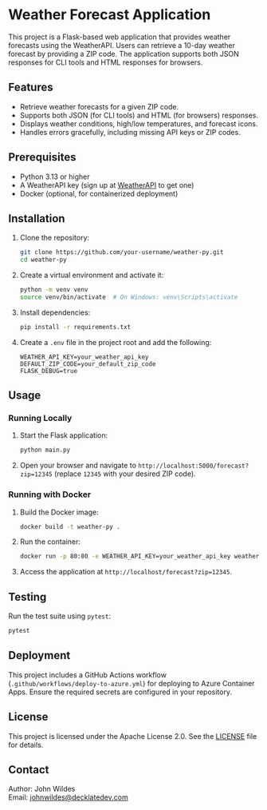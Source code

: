 # Weather Forecast Application

This project is a Flask-based web application that provides weather forecasts using the WeatherAPI. Users can retrieve a 10-day weather forecast by providing a ZIP code. The application supports both JSON responses for CLI tools and HTML responses for browsers.

## Features

- Retrieve weather forecasts for a given ZIP code.
- Supports both JSON (for CLI tools) and HTML (for browsers) responses.
- Displays weather conditions, high/low temperatures, and forecast icons.
- Handles errors gracefully, including missing API keys or ZIP codes.

## Prerequisites

- Python 3.13 or higher
- A WeatherAPI key (sign up at [WeatherAPI](https://www.weatherapi.com/) to get one)
- Docker (optional, for containerized deployment)

## Installation

1. Clone the repository:
   ```bash
   git clone https://github.com/your-username/weather-py.git
   cd weather-py
   ```

2. Create a virtual environment and activate it:
   ```bash
   python -m venv venv
   source venv/bin/activate  # On Windows: venv\Scripts\activate
   ```

3. Install dependencies:
   ```bash
   pip install -r requirements.txt
   ```

4. Create a `.env` file in the project root and add the following:
   ```
   WEATHER_API_KEY=your_weather_api_key
   DEFAULT_ZIP_CODE=your_default_zip_code
   FLASK_DEBUG=true
   ```

## Usage

### Running Locally

1. Start the Flask application:
   ```bash
   python main.py
   ```

2. Open your browser and navigate to `http://localhost:5000/forecast?zip=12345` (replace `12345` with your desired ZIP code).

### Running with Docker

1. Build the Docker image:
   ```bash
   docker build -t weather-py .
   ```

2. Run the container:
   ```bash
   docker run -p 80:80 -e WEATHER_API_KEY=your_weather_api_key weather-py
   ```

3. Access the application at `http://localhost/forecast?zip=12345`.

## Testing

Run the test suite using `pytest`:
```bash
pytest
```

## Deployment

This project includes a GitHub Actions workflow (`.github/workflows/deploy-to-azure.yml`) for deploying to Azure Container Apps. Ensure the required secrets are configured in your repository.

## License

This project is licensed under the Apache License 2.0. See the [LICENSE](LICENSE) file for details.

## Contact

Author: John Wildes  
Email: johnwildes@decklatedev.com
